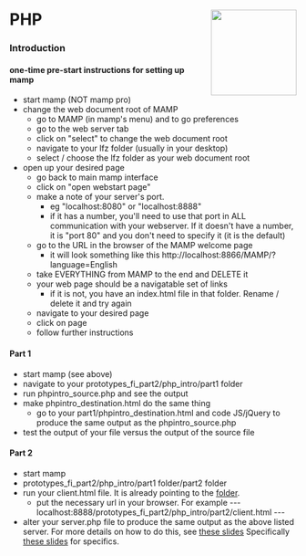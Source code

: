 # PHP <img align="right" src="https://github.com/Learning-Fuze/prototypes_fi_part2/blob/assets/assets/images/logos/LF_LOGO.png?raw=true" width="150">
### Introduction

#### one-time pre-start instructions for setting up mamp
- start mamp (NOT mamp pro)
- change the web document root of MAMP
	- go to MAMP (in mamp's menu) and to go preferences
	- go to the web server tab
	- click on "select" to change the web document root
	- navigate to your lfz folder (usually in your desktop)
	- select / choose the lfz folder as your web document root
- open up your desired page
	- go back to main mamp interface
	- click on "open webstart page"
	- make a note of your server's port.
		- eg "localhost:8080" or "localhost:8888"
		- if it has a number, you'll need to use that port in ALL communication with your webserver.  If it doesn't have a number, it is "port 80" and you don't need to specify it (it is the default)
	- go to the URL in the browser of the MAMP welcome page
		- it will look something like this http://localhost:8866/MAMP/?language=English
	- take EVERYTHING from MAMP to the end and DELETE it
	- your web page should be a navigatable set of links
		- if it is not, you have an index.html file in that folder.  Rename / delete it and try again
	- navigate to your desired page
	- click on page
	- follow further instructions


#### Part 1
- start mamp (see above)
- navigate to your prototypes_fi_part2/php_intro/part1 folder
- run phpintro_source.php and see the output
- make phpintro_destination.html do the same thing
	- go to your part1/phpintro_destination.html and code JS/jQuery to produce the same output as the phpintro_source.php
- test the output of your file versus the output of the source file

#### Part 2
- start mamp
- prototypes_fi_part2/php_intro/part1 folder/part2 folder
- run your client.html file.  It is already pointing to the <a href="http://danielpaschal.com/phpnodeintro/server.php" target="_blank">folder</a>.  
	- put the necessary url in your browser.  For example --- localhost:8888/prototypes_fi_part2/php_intro/part2/client.html ---
- alter your server.php file to produce the same output as the above listed server.  For more details on how to do this, see <a href="https://docs.google.com/presentation/d/e/2PACX-1vTqVIto4go8l-TrxkvJLWrRhtrZmq9vsDy8CjmMqBorpNkNHSokpYBXjVdfcid2kBsB9KnLAlv2cHS_/pub?start=false&loop=false&delayms=3000&slide=id.p" target="_blank">these slides</a>  Specifically <a href="https://docs.google.com/presentation/d/e/2PACX-1vTqVIto4go8l-TrxkvJLWrRhtrZmq9vsDy8CjmMqBorpNkNHSokpYBXjVdfcid2kBsB9KnLAlv2cHS_/pub?start=false&loop=false&delayms=3000&slide=id.g428c777722_0_24" target="_blank">these slides</a> for specifics.
<!--
>#### Instructions can be found <a href="http://learning-fuze.github.io/prototypes_fi_part2/#/PHP-Intro" target="_blank">HERE</a>-->

